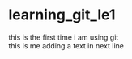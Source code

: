 # learning_git_le1
this is the first time i am using git
<br>
this is me adding a text in next line
